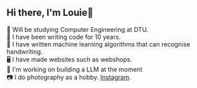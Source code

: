 ## Hi there, I'm Louie👋

🧠 Will be studying Computer Engineering at DTU. <br/>
📖 I have been writing code for 10 years. <br/>
🤖 I have written machine learning algorithms that can recognise handwriting. <br/>
🖥️ I have made websites such as webshops. <br/>
🌱 I'm working on building a LLM at the moment <br/>
📷 I do photography as a hobby. [Instagram](https://www.instagram.com/louie.flo05/). <br/>
